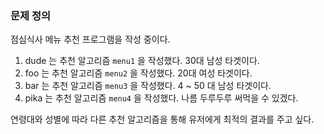 ### 문제 정의
점심식사 메뉴 추천 프로그램을 작성 중이다.

1. dude 는 추천 알고리즘 `menu1` 을 작성했다. 30대 남성 타겟이다.
2. foo 는 추천 알고리즘 `menu2` 을 작성했다. 20대 여성 타겟이다.
3. bar 는 추천 알고리즘 `menu3` 을 작성했다. 4 ~ 50 대 남성 타겟이다.
4. pika 는 추천 알고리즘 `menu4` 을 작성했다. 나름 두루두루 써먹을 수 있겠다.

연령대와 성별에 따라 다른 추천 알고리즘을 통해 유저에게 최적의 결과를 주고 싶다.
